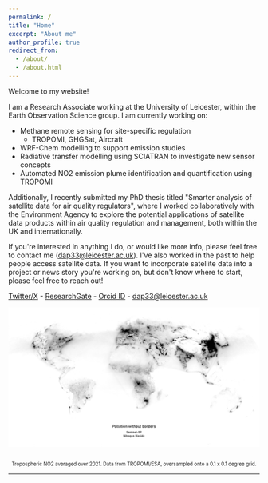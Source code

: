 ```yaml
---
permalink: /
title: "Home"
excerpt: "About me"
author_profile: true
redirect_from: 
  - /about/
  - /about.html
---
```

Welcome to my website! 

I am a Research Associate working at the University of Leicester, within the Earth Observation Science group. I am currently working on:
  - Methane remote sensing for site-specific regulation
    - TROPOMI, GHGSat, Aircraft
  - WRF-Chem modelling to support emission studies
  - Radiative transfer modelling using SCIATRAN to investigate new sensor concepts
  - Automated NO2 emission plume identification and quantification using TROPOMI
    
Additionally, I recently submitted my PhD thesis titled "Smarter analysis of satellite data for air quality regulators", where I worked collaboratively with the Environment Agency to explore the potential applications of satellite data products within air quality regulation and management, both within the UK and internationally.

If you're interested in anything I do, or would like more info, please feel free to contact me (dap33@leicester.ac.uk). I've also worked in the past to help people access satellite data. If you want to incorporate satellite data into a project or news story you're working on, but don't know where to start, please feel free to reach out! 

[Twitter/X](https://x.com/Sentinel_DanP)  -  [ResearchGate](https://www.researchgate.net/profile/Daniel-Potts-2)   -   [Orcid ID](https://orcid.org/0000-0001-8077-509X)  - dap33@leicester.ac.uk

![Tropospheric NO2 over the UK](/images/Global_NO2.png)  
<p align="center"><sub><sub>Tropospheric NO2 averaged over 2021. Data from TROPOMI/ESA, oversampled onto a 0.1 x 0.1 degree grid.</sub></sub></p>

---


